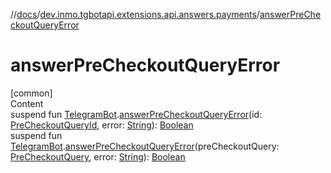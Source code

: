 //[docs](../../index.md)/[dev.inmo.tgbotapi.extensions.api.answers.payments](index.md)/[answerPreCheckoutQueryError](answer-pre-checkout-query-error.md)



# answerPreCheckoutQueryError  
[common]  
Content  
suspend fun [TelegramBot](../dev.inmo.tgbotapi.bot/index.md#%5Bdev.inmo.tgbotapi.bot%2FTelegramBot%2F%2F%2FPointingToDeclaration%2F%5D%2FClasslikes%2F625018081).[answerPreCheckoutQueryError](answer-pre-checkout-query-error.md)(id: [PreCheckoutQueryId](../dev.inmo.tgbotapi.types/index.md#%5Bdev.inmo.tgbotapi.types%2FPreCheckoutQueryId%2F%2F%2FPointingToDeclaration%2F%5D%2FClasslikes%2F625018081), error: [String](https://kotlinlang.org/api/latest/jvm/stdlib/kotlin/-string/index.html)): [Boolean](https://kotlinlang.org/api/latest/jvm/stdlib/kotlin/-boolean/index.html)  
suspend fun [TelegramBot](../dev.inmo.tgbotapi.bot/index.md#%5Bdev.inmo.tgbotapi.bot%2FTelegramBot%2F%2F%2FPointingToDeclaration%2F%5D%2FClasslikes%2F625018081).[answerPreCheckoutQueryError](answer-pre-checkout-query-error.md)(preCheckoutQuery: [PreCheckoutQuery](../dev.inmo.tgbotapi.types.payments/-pre-checkout-query/index.md), error: [String](https://kotlinlang.org/api/latest/jvm/stdlib/kotlin/-string/index.html)): [Boolean](https://kotlinlang.org/api/latest/jvm/stdlib/kotlin/-boolean/index.html)  



